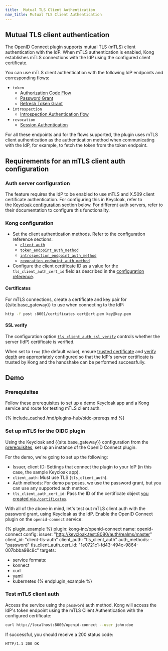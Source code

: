 ```yaml
---
title:  Mutual TLS Client Authentication
nav_title: Mutual TLS Client Authentication
---
```


## Mutual TLS client authentication

The OpenID Connect plugin supports mutual TLS (mTLS) client authentication with the IdP. 
When mTLS authentication is enabled, Kong establishes mTLS connections with the IdP using the configured client certificate.

You can use mTLS client authentication with the following IdP endpoints and corresponding flows:

* `token`
  * [Authorization Code Flow](/hub/kong-inc/openid-connect/how-to/authentication/authorization-code-flow/)
  * [Password Grant](/hub/kong-inc/openid-connect/how-to/authentication/password-grant/)
  * [Refresh Token Grant](/hub/kong-inc/openid-connect/how-to/authentication/refresh-token/)
* `introspection`
  * [Introspection Authentication flow](/hub/kong-inc/openid-connect/how-to/authentication/introspection/)
* `revocation`
  * [Session Authentication](/hub/kong-inc/openid-connect/how-to/authentication/session/)

For all these endpoints and for the flows supported, the plugin uses mTLS client authentication as the authentication method when communicating with the IdP, for example, to fetch the token from the token endpoint.

## Requirements for an mTLS client auth configuration

### Auth server configuration

The feature requires the IdP to be enabled to use mTLS and X.509 client certificate authentication. For configuring this in Keycloak, refer to the [Keycloak configuration](#prerequisites) section below. For different auth servers, refer to their documentation to configure this functionality.

### Kong configuration

* Set the client authentication methods. Refer to the configuration reference sections:
	* [`client_auth`](/hub/kong-inc/openid-connect/configuration/#configclient_auth)
	* [`token_endpoint_auth_method`](/hub/kong-inc/openid-connect/configuration/#configtoken_endpoint_auth_method)
	* [`introspection_endpoint_auth_method`](/hub/kong-inc/openid-connect/configuration/#configintrospection_endpoint_auth_method)
	* [`revocation_endpoint_auth_method`](/hub/kong-inc/openid-connect/configuration/#configrevocation_endpoint_auth_method)
* Configure the client certificate ID as a value for the `tls_client_auth_cert_id` field as described in the [configuration reference](/hub/kong-inc/openid-connect/configuration/#config-tls_client_auth_cert_id).

#### Certificates

For mTLS connections, create a certificate and key pair for {{site.base_gateway}} to use when connecting to the IdP:

```bash
http -f post :8001/certificates cert@crt.pem key@key.pem
```

#### SSL verify

The configuration option [`tls_client_auth_ssl_verify`](/hub/kong-inc/openid-connect/configuration/#configtls_client_auth_ssl_verify) controls whether the server (IdP) certificate is verified.

When set to `true` (the default value), ensure [trusted certificate](/gateway/latest/reference/configuration/#lua_ssl_trusted_certificate) and [verify depth](/gateway/latest/reference/configuration/#lua_ssl_verify_depth) are appropriately configured so that the IdP's server certificate is trusted by Kong and the handshake can be performed successfully.

## Demo
### Prerequisites

Follow these prerequisites to set up a demo Keycloak app and a Kong service and route for testing mTLS client auth.

{% include_cached /md/plugins-hub/oidc-prereqs.md %}

### Set up mTLS for the OIDC plugin

Using the Keycloak and {{site.base_gateway}} configuration from the [prerequisites](#prerequisites), 
set up an instance of the OpenID Connect plugin.

For the demo, we're going to set up the following:

* Issuer, client ID: Settings that connect the plugin to your IdP (in this case, the sample Keycloak app).
* `client_auth`: Must use TLS (`tls_client_auth`).
* Auth methods: For demo purposes, we use the password grant, but you can use any supported auth method.
* `tls_client_auth_cert_id`: Pass the ID of the certificate object [you created via `/certificates`](#certificates).

With all of the above in mind, let's test out mTLS client auth with the password grant, using Keycloak as the IdP. 
Enable the OpenID Connect plugin on the `openid-connect` service:

<!-- vale off -->
{% plugin_example %}
plugin: kong-inc/openid-connect
name: openid-connect
config:
  issuer: "http://keycloak.test:8080/auth/realms/master"
  client_id: "client-tls-auth"
  client_auth: "tls_client_auth"
  auth_methods:
    - "password"
  tls_client_auth_cert_id: "1e0721c1-fd43-494c-9864-007bbba98c8c"
targets:
  - service
formats:
  - konnect
  - curl
  - yaml
  - kubernetes
{% endplugin_example %}
<!-- vale on -->

### Test mTLS client auth

Access the service using the `password` auth method.
Kong will access the IdP's token endpoint using the mTLS Client Authentication with the configured certificate:
  
```sh
curl http://localhost:8000/openid-connect --user john:doe
```

If successful, you should receive a 200 status code:
```http
HTTP/1.1 200 OK
```